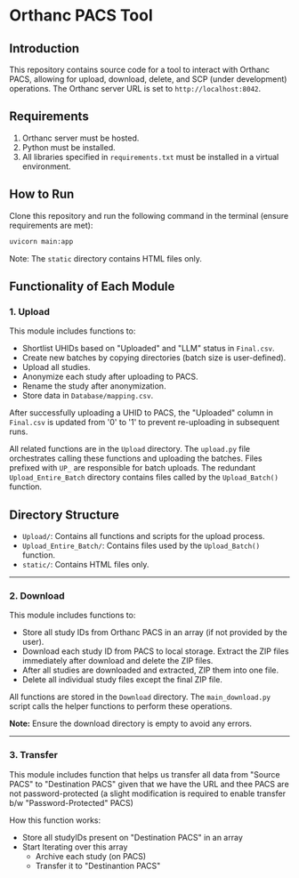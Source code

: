 # Orthanc PACS Tool

## Introduction
This repository contains source code for a tool to interact with Orthanc PACS, allowing for upload, download, delete, and SCP (under development) operations. The Orthanc server URL is set to `http://localhost:8042`.

## Requirements
1. Orthanc server must be hosted.
2. Python must be installed.
3. All libraries specified in `requirements.txt` must be installed in a virtual environment.

## How to Run
Clone this repository and run the following command in the terminal (ensure requirements are met):

```sh
uvicorn main:app
```

Note: The `static` directory contains HTML files only.

## Functionality of Each Module

### 1. Upload

This module includes functions to:
- Shortlist UHIDs based on "Uploaded" and "LLM" status in `Final.csv`.
- Create new batches by copying directories (batch size is user-defined).
- Upload all studies.
- Anonymize each study after uploading to PACS.
- Rename the study after anonymization.
- Store data in `Database/mapping.csv`.

After successfully uploading a UHID to PACS, the "Uploaded" column in `Final.csv` is updated from '0' to '1' to prevent re-uploading in subsequent runs.

All related functions are in the `Upload` directory. The `upload.py` file orchestrates calling these functions and uploading the batches. Files prefixed with `UP_` are responsible for batch uploads. The redundant `Upload_Entire_Batch` directory contains files called by the `Upload_Batch()` function.

## Directory Structure

- `Upload/`: Contains all functions and scripts for the upload process.
- `Upload_Entire_Batch/`: Contains files used by the `Upload_Batch()` function.
- `static/`: Contains HTML files only.


---

### 2. Download

This module includes functions to:

- Store all study IDs from Orthanc PACS in an array (if not provided by the user).
- Download each study ID from PACS to local storage. Extract the ZIP files immediately after download and delete the ZIP files.
- After all studies are downloaded and extracted, ZIP them into one file.
- Delete all individual study files except the final ZIP file.

All functions are stored in the `Download` directory. The `main_download.py` script calls the helper functions to perform these operations.

**Note:** Ensure the download directory is empty to avoid any errors.

---

### 3. Transfer

This module includes function that helps us transfer all data from "Source PACS" to "Destination PACS" given that we have the URL and thee PACS are not password-protected 
(a slight modification is required to enable transfer b/w "Password-Protected" PACS)

How this function works:

- Store all studyIDs present on "Destination PACS" in an array
- Start Iterating over this array
    - Archive each study (on PACS)
    - Transfer it to "Destinantion PACS"
   
